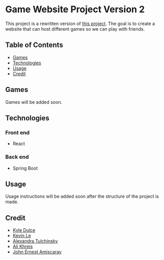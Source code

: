 # Game Website Project Version 2
This project is a rewritten version of [this project](https://github.com/KyleDulce/GameSite "this project"). The goal is to create a website that can host different games so we can play with friends.

## Table of Contents
- [Games](#Games)
- [Technologies](#Technologies)
- [Usage](#Usage)
- [Credit](#credit)

## Games
Games will be added soon.

## Technologies
### Front end
- React

### Back end
- Spring Boot

## Usage
Usage instructions will be added soon after the structure of the project is made.

## Credit
- [Kyle Dulce](https://github.com/KyleDulce) 
- [Kevin Le](https://github.com/Kevinehh)
- [Alexandra Tulchinsky](https://github.com/AlexandraTulchinsky)
- [Ali Khreis](https://github.com/alikhreis7)
- [John Ernest Amiscaray](https://github.com/john-amiscaray)